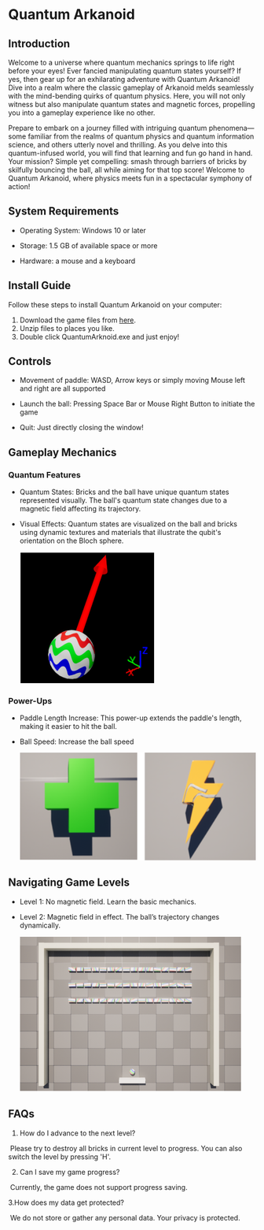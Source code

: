 # Quantum Arkanoid

## Introduction

Welcome to a universe where quantum mechanics springs to life right before your eyes! Ever fancied manipulating quantum states yourself? If yes, then gear up for an exhilarating adventure with Quantum Arkanoid! Dive into a realm where the classic gameplay of Arkanoid melds seamlessly with the mind-bending quirks of quantum physics. Here, you will not only witness but also manipulate quantum states and magnetic forces, propelling you into a gameplay experience like no other. 

Prepare to embark on a journey filled with intriguing quantum phenomena—some familiar from the realms of quantum physics and quantum information science, and others utterly novel and thrilling. As you delve into this quantum-infused world, you will find that learning and fun go hand in hand. Your mission? Simple yet compelling: smash through barriers of bricks by skilfully bouncing the ball, all while aiming for that top score! Welcome to Quantum Arkanoid, where physics meets fun in a spectacular symphony of action!  



## System Requirements

- Operating System: Windows 10 or later 


- Storage: 1.5 GB of available space or more 


- Hardware: a mouse and a keyboard 



## Install Guide

Follow these steps to install Quantum Arkanoid on your computer: 

1. Download the game files from [here](https://drive.google.com/file/d/1zT3EM_Z-QN7sBUAOtlUgAKl6VsyAs88h/view?usp=drive_link). 
2. Unzip files to places you like. 
3. Double click QuantumArknoid.exe and just enjoy! 


## Controls

- Movement of paddle: WASD, Arrow keys or simply moving Mouse left and right are all supported 


- Launch the ball: Pressing Space Bar or Mouse Right Button to initiate the game 


- Quit: Just directly closing the window! 

## Gameplay Mechanics

### Quantum Features

- Quantum States: Bricks and the ball have unique quantum states represented visually. The ball's quantum state changes due to a magnetic field affecting its trajectory. 


- Visual Effects: Quantum states are visualized on the ball and bricks using dynamic textures and materials that illustrate the qubit's orientation on the Bloch sphere. 

  ![Bloch Ball](./images/ball.png)

### Power-Ups

- Paddle Length Increase: This power-up extends the paddle's length, making it easier to hit the ball. 


- Ball Speed: Increase the ball speed

  ![power-ups](./images/power-up.png)



## Navigating Game Levels

- Level 1: No magnetic field. Learn the basic mechanics. 


- Level 2: Magnetic field in effect. The ball’s trajectory changes dynamically. 

  ![game](./images/game.png)

## FAQs

1. How do I advance to the next level? 

​         Please try to destroy all bricks in current level to progress. You can also switch the level by pressing 'H'.

2. Can I save my game progress? 

​          Currently, the game does not support progress saving. 

   3.How does my data get protected? 

​          We do not store or gather any personal data. Your privacy is protected. 